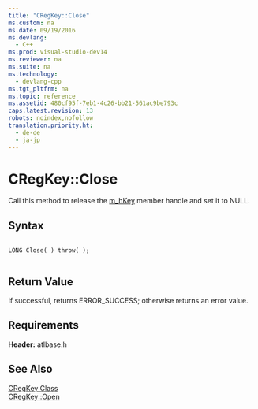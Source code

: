 ```yaml
---
title: "CRegKey::Close"
ms.custom: na
ms.date: 09/19/2016
ms.devlang: 
  - C++
ms.prod: visual-studio-dev14
ms.reviewer: na
ms.suite: na
ms.technology: 
  - devlang-cpp
ms.tgt_pltfrm: na
ms.topic: reference
ms.assetid: 480cf95f-7eb1-4c26-bb21-561ac9be793c
caps.latest.revision: 13
robots: noindex,nofollow
translation.priority.ht: 
  - de-de
  - ja-jp
---
```

# CRegKey::Close
Call this method to release the [m_hKey](../vs140/CRegKey--m_hKey.md) member handle and set it to NULL.  
  
## Syntax  
  
```  
  
LONG Close( ) throw( );  
  
```  
  
## Return Value  
 If successful, returns ERROR_SUCCESS; otherwise returns an error value.  
  
## Requirements  
 **Header:** atlbase.h  
  
## See Also  
 [CRegKey Class](../vs140/CRegKey-Class.md)   
 [CRegKey::Open](../vs140/CRegKey--Open.md)